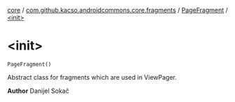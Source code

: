 [core](../../index.md) / [com.github.kacso.androidcommons.core.fragments](../index.md) / [PageFragment](index.md) / [&lt;init&gt;](./-init-.md)

# &lt;init&gt;

`PageFragment()`

Abstract class for fragments which are used in ViewPager.

**Author**
Danijel Sokač

